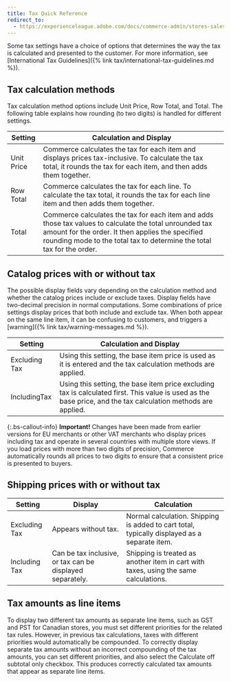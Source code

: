 ```yaml
---
title: Tax Quick Reference
redirect_to:
  - https://experienceleague.adobe.com/docs/commerce-admin/stores-sales/site-store/taxes/taxes.html#quick-reference
---
```


Some tax settings have a choice of options that determines the way the tax is calculated and presented to the customer. For more information, see [International Tax Guidelines]({% link tax/international-tax-guidelines.md %}).

## Tax calculation methods

Tax calculation method options include Unit Price, Row Total, and Total. The following table explains how rounding (to two digits) is handled for different settings.

|Setting|Calculation and Display|
|--- |--- |
|Unit Price|Commerce calculates the tax for each item and displays prices tax-inclusive. To calculate the tax total, it rounds the tax for each item, and then adds them together.|
|Row Total|Commerce calculates the tax for each line. To calculate the tax total, it rounds the tax for each line item and then adds them together.|
|Total|Commerce calculates the tax for each item and adds those tax values to calculate the total unrounded tax amount for the order. It then applies the specified rounding mode to the total tax to determine the total tax for the order.|

## Catalog prices with or without tax

The possible display fields vary depending on the calculation method and whether the catalog prices include or exclude taxes. Display fields have two-decimal precision in normal computations. Some combinations of price settings display prices that both include and exclude tax. When both appear on the same line item, it can be confusing to customers, and triggers a [warning]({% link tax/warning-messages.md %}).

|Setting|Calculation and Display|
|--- |--- |
|Excluding Tax|Using this setting, the base item price is used as it is entered and the tax calculation methods are applied.|
|IncludingTax|Using this setting, the base item price excluding tax is calculated first. This value is used as the base price, and the tax calculation methods are applied.|

{:.bs-callout-info}
**Important!** Changes have been made from earlier versions for EU merchants or other VAT merchants who display prices including tax and operate in several countries with multiple store views. If you load prices with more than two digits of precision, Commerce automatically rounds all prices to two digits to ensure that a consistent price is presented to buyers.

## Shipping prices with or without tax

|Setting|Display|Calculation|
|--- |--- |--- |
|Excluding Tax|Appears without tax.|Normal calculation. Shipping is added to cart total, typically displayed as a separate item.|
|Including Tax|Can be tax inclusive, or tax can be displayed separately.|Shipping is treated as another item in cart with taxes, using the same calculations.|

## Tax amounts as line items

To display two different tax amounts as separate line items, such as GST and PST for Canadian stores, you must set different priorities for the related tax rules. However, in previous tax calculations, taxes with different priorities would automatically be compounded. To correctly display separate tax amounts without an incorrect compounding of the tax amounts, you can set different priorities, and also select the Calculate off subtotal only checkbox. This produces correctly calculated tax amounts that appear as separate line items.
